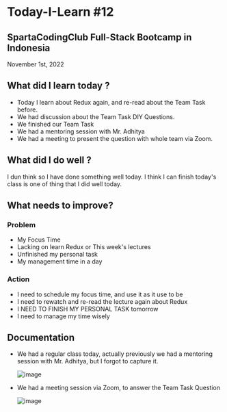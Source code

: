 # Today-I-Learn #12
## SpartaCodingClub Full-Stack Bootcamp in Indonesia
November 1st, 2022

## What did I learn today ?

- Today I learn about Redux again, and re-read about the Team Task before.
- We had discussion about the Team Task DIY Questions.
- We finished our Team Task
- We had a mentoring session with Mr. Adhitya
- We had a meeting to present the question with whole team via Zoom.

## What did I do well ?

I dun think so I have done something well today. I think I can finish today's class is one of thing that I did well today.

## What needs to improve?

### Problem

- My Focus Time
- Lacking on learn Redux or This week's lectures
- Unfinished my personal task
- My management time in a day

### Action

- I need to schedule my focus time, and use it as it use to be
- I need to rewatch and re-read the lecture again about Redux
- I NEED TO FINISH MY PERSONAL TASK tomorrow
- I need to manage my time wisely

## Documentation

- We had a regular class today, actually previously we had a mentoring session with Mr. Adhitya, but I forgot to capture it.

  ![image](https://user-images.githubusercontent.com/62550785/199286623-b4558030-60b0-4398-88fe-bd48b587306b.png)

- We had a meeting session via Zoom, to answer the Team Task Question

  ![image](https://user-images.githubusercontent.com/62550785/199286905-c0a6a432-4cf4-40d6-8e93-721077f2a494.png)
